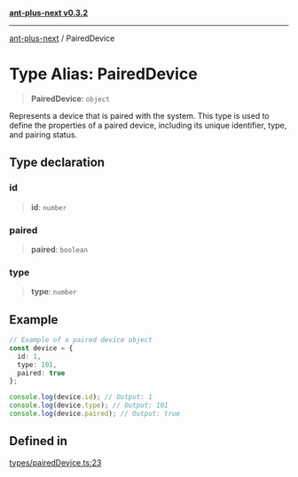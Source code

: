 [**ant-plus-next v0.3.2**](../README.md)

***

[ant-plus-next](../README.md) / PairedDevice

# Type Alias: PairedDevice

> **PairedDevice**: `object`

Represents a device that is paired with the system.
This type is used to define the properties of a paired device, including its unique identifier, type, and pairing status.

## Type declaration

### id

> **id**: `number`

### paired

> **paired**: `boolean`

### type

> **type**: `number`

## Example

```ts
// Example of a paired device object
const device = {
  id: 1,
  type: 101,
  paired: true
};

console.log(device.id); // Output: 1
console.log(device.type); // Output: 101
console.log(device.paired); // Output: true
```

## Defined in

[types/pairedDevice.ts:23](https://github.com/Benjamin-Stefan/ant-plus-next/blob/c98e5e404c47b4703ad614bf119e7be885968f1a/src/types/pairedDevice.ts#L23)
